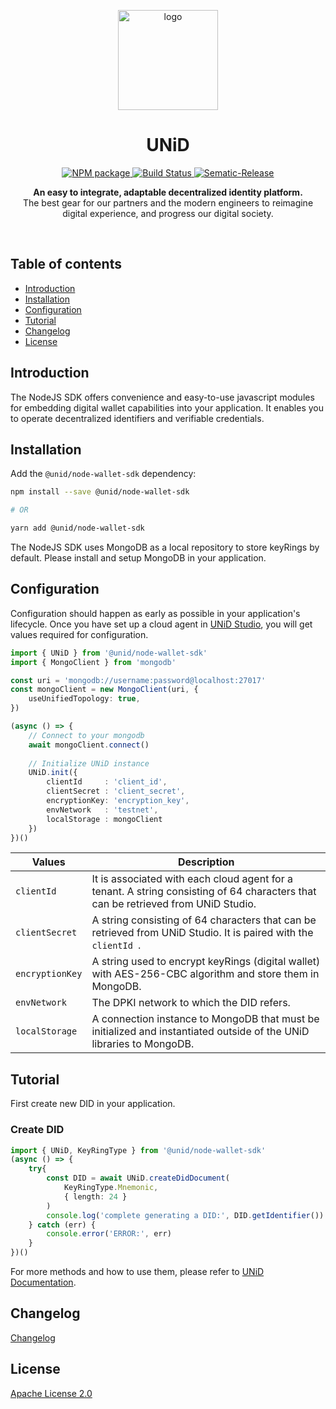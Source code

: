 <p align="center">
  <img src="https://i.gyazo.com/559a90367ab8a59c741591d65589717d.png" alt="logo" width="160" />
</p>

<h1 align="center" style="text-align: center;">UNiD</h1>

<p align="center">
  <a href="https://www.npmjs.com/package/typeorm-seeding">
    <img src="https://img.shields.io/npm/v/typeorm-seeding" alt="NPM package" />
  </a>
  <a href="https://travis-ci.org/w3tecch/typeorm-seeding">
    <img src="https://travis-ci.org/w3tecch/typeorm-seeding.svg?branch=master" alt="Build Status" />
  </a>
  <a href="https://github.com/semantic-release/semantic-release"><img src="https://img.shields.io/badge/%20%20%F0%9F%93%A6%F0%9F%9A%80-semantic--release-e10079.svg" alt="Sematic-Release" /></a>
</p>

<p align="center">
  <b>An easy to integrate, adaptable decentralized identity platform.</b></br>
  <span>The best gear for our partners and the modern engineers to reimagine digital experience, and progress our digital society.</span></br>
</p>

<br />

## Table of contents

- [Introduction](#introduction)
- [Installation](#installation)
- [Configuration](#configuration)
- [Tutorial](#tutorial)
- [Changelog](#changelog)
- [License](#license)

## Introduction

The NodeJS SDK offers convenience and easy-to-use javascript modules for embedding digital wallet capabilities into your application.
It enables you to operate decentralized identifiers and verifiable credentials.

## Installation
Add the `@unid/node-wallet-sdk` dependency:

```bash
npm install --save @unid/node-wallet-sdk

# OR

yarn add @unid/node-wallet-sdk
```
The NodeJS SDK uses MongoDB as a local repository to store keyRings by default. Please install and setup MongoDB in your application.

## Configuration

Configuration should happen as early as possible in your application's lifecycle.
Once you have set up a cloud agent in [UNiD Studio](https://www.getunid.io/), you will get values required for configuration.

```typescript
import { UNiD } from '@unid/node-wallet-sdk'
import { MongoClient } from 'mongodb'

const uri = 'mongodb://username:password@localhost:27017'
const mongoClient = new MongoClient(uri, {
    useUnifiedTopology: true,
})

(async () => {
    // Connect to your mongodb
    await mongoClient.connect()
    
    // Initialize UNiD instance
    UNiD.init({
        clientId     : 'client_id',
        clientSecret : 'client_secret',
        encryptionKey: 'encryption_key',
        envNetwork   : 'testnet',
        localStorage : mongoClient
    })
})()
```

| Values          | Description                                                                                                                       |
| --------------- | --------------------------------------------------------------------------------------------------------------------------------- |
| `clientId`      | It is associated with each cloud agent for a tenant. A string consisting of 64 characters that can be retrieved from UNiD Studio. |
| `clientSecret`  | A string consisting of 64 characters that can be retrieved from UNiD Studio. It is paired with the `clientId `.                   |
| `encryptionKey` | A string used to encrypt keyRings (digital wallet) with AES-256-CBC algorithm and store them in MongoDB.                          |
| `envNetwork`    | The DPKI network to which the DID refers.                                                                                         |
| `localStorage`  | A connection instance to MongoDB that must be initialized and instantiated outside of the UNiD libraries to MongoDB.              |


## Tutorial

First create new DID in your application.

### Create DID

```typescript
import { UNiD, KeyRingType } from '@unid/node-wallet-sdk'
(async () => {
    try{
        const DID = await UNiD.createDidDocument(
            KeyRingType.Mnemonic,
            { length: 24 }
        )
        console.log('complete generating a DID:', DID.getIdentifier())
    } catch (err) {
        console.error('ERROR:', err)
    }
})()
```

For more methods and how to use them, please refer to [UNiD Documentation](https://docs.getunid.io/).

## Changelog

[Changelog](https://github.com/getunid/unid-node-wallet-sdk/blob/develop/CHANGELOG.md)

## License

[Apache License 2.0](LICENSE)
